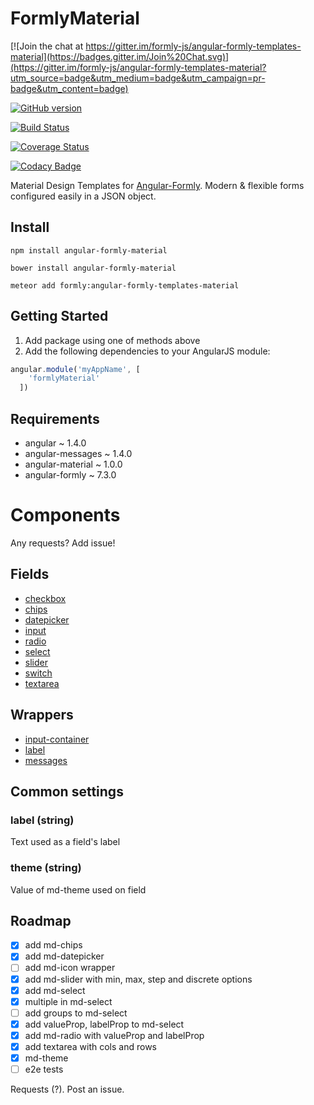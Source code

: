 FormlyMaterial
==============

[![Join the chat at https://gitter.im/formly-js/angular-formly-templates-material](https://badges.gitter.im/Join%20Chat.svg)](https://gitter.im/formly-js/angular-formly-templates-material?utm_source=badge&utm_medium=badge&utm_campaign=pr-badge&utm_content=badge)

[![GitHub version](https://badge.fury.io/gh/formly-js%2Fangular-formly-templates-material.svg)](https://badge.fury.io/gh/formly-js%2Fangular-formly-templates-material)

[![Build Status](https://travis-ci.org/formly-js/angular-formly-templates-material.svg)](https://travis-ci.org/formly-js/angular-formly-templates-material)

[![Coverage Status](https://coveralls.io/repos/formly-js/angular-formly-templates-material/badge.svg?branch=master&service=github)](https://coveralls.io/github/formly-js/angular-formly-templates-material?branch=master)

[![Codacy Badge](https://api.codacy.com/project/badge/grade/a2cd4c7c2d74467281e309a65be49e8f)](https://www.codacy.com/app/mys-sterowiec/angular-formly-templates-material)

Material Design Templates for [Angular-Formly](http://angular-formly.com). Modern & flexible forms configured easily in a JSON object.

Install
-------

```
npm install angular-formly-material
```

```
bower install angular-formly-material
```

```
meteor add formly:angular-formly-templates-material
```

Getting Started
---------------

1.	Add package using one of methods above
2.	Add the following dependencies to your AngularJS module:

```javascript
angular.module('myAppName', [
    'formlyMaterial'
  ])
```

Requirements
------------

-	angular ~ 1.4.0
-	angular-messages ~ 1.4.0
-	angular-material ~ 1.0.0
-	angular-formly ~ 7.3.0

Components
==========

Any requests? Add issue!

Fields
------

-	[checkbox](docs/types/checkbox.md)
-	[chips](docs/types/chips.md)
-	[datepicker](docs/types/datepicker.md)
-	[input](docs/types/input.md)
-	[radio](docs/types/radio.md)
-	[select](docs/types/select.md)
-	[slider](docs/types/slider.md)
-	[switch](docs/types/switch.md)
-	[textarea](docs/types/textarea.md)

Wrappers
--------

-	[input-container](docs/wrappers/input-container.md)
-	[label](docs/wrappers/label.md)
-	[messages](docs/wrappers/messages.md)

Common settings
---------------

### label (string)

Text used as a field's label

### theme (string)

Value of md-theme used on field

Roadmap
-------

-	[x] add md-chips
-	[x] add md-datepicker
-	[ ] add md-icon wrapper
-	[x] add md-slider with min, max, step and discrete options
-	[x] add md-select
-	[x] multiple in md-select
-	[ ] add groups to md-select
-	[x] add valueProp, labelProp to md-select
-	[x] add md-radio with valueProp and labelProp
-	[x] add textarea with cols and rows
-	[x] md-theme
-	[ ] e2e tests

Requests (?). Post an issue.
